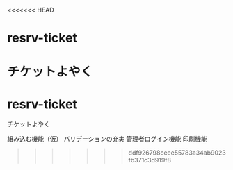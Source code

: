 <<<<<<< HEAD
# resrv-ticket
チケットよやく
=======
# resrv-ticket
チケットよやく

組み込む機能（仮）
バリデーションの充実
管理者ログイン機能
印刷機能
>>>>>>> ddf926798ceee55783a34ab9023fb371c3d919f8
